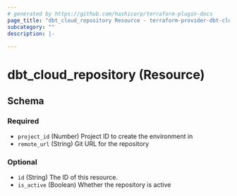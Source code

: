 ```yaml
---
# generated by https://github.com/hashicorp/terraform-plugin-docs
page_title: "dbt_cloud_repository Resource - terraform-provider-dbt-cloud"
subcategory: ""
description: |-
  
---
```


# dbt_cloud_repository (Resource)





<!-- schema generated by tfplugindocs -->
## Schema

### Required

- `project_id` (Number) Project ID to create the environment in
- `remote_url` (String) Git URL for the repository

### Optional

- `id` (String) The ID of this resource.
- `is_active` (Boolean) Whether the repository is active


